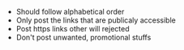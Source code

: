 * Should follow alphabetical order
* Only post the links that are publicaly accessible 
* Post https links other will rejected
* Don't post unwanted, promotional stuffs
